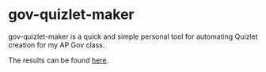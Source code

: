 # gov-quizlet-maker
gov-quizlet-maker is a quick and simple personal tool for automating Quizlet creation for my AP Gov class. 

The results can be found [here](https://quizlet.com/eugenebaba314).
